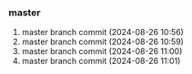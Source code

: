 ### master 

1. master branch commit (2024-08-26 10:56)
2. master branch commit (2024-08-26 10:59)
3. master branch commit (2024-08-26 11:00)
4. master branch commit (2024-08-26 11:01)